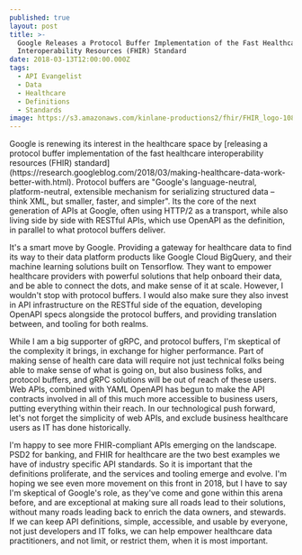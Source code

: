 ```yaml
---
published: true
layout: post
title: >-
  Google Releases a Protocol Buffer Implementation of the Fast Healthcare
  Interoperability Resources (FHIR) Standard
date: 2018-03-13T12:00:00.000Z
tags:
  - API Evangelist
  - Data
  - Healthcare
  - Definitions
  - Standards
image: https://s3.amazonaws.com/kinlane-productions2/fhir/FHIR_logo-1080x675.png
---
```

<p></p>Google is renewing its interest in the healthcare space by [releasing a protocol buffer implementation of the fast healthcare interoperability resources (FHIR) standard](https://research.googleblog.com/2018/03/making-healthcare-data-work-better-with.html). Protocol buffers are "Google's language-neutral, platform-neutral, extensible mechanism for serializing structured data – think XML, but smaller, faster, and simpler". Its the core of the next generation of APIs at Google, often using HTTP/2 as a transport, while also living side by side with RESTful APIs, which use OpenAPI as the definition, in parallel to what protocol buffers deliver.

It's a smart move by Google. Providing a gateway for healthcare data to find its way to their data platform products like Google Cloud BigQuery, and their machine learning solutions built on Tensorflow. They want to empower healthcare providers with powerful solutions that help onboard their data, and be able to connect the dots, and make sense of it at scale. However, I wouldn't stop with protocol buffers. I would also make sure they also invest in API infrastructure on the RESTful side of the equation, developing OpenAPI specs alongside the protocol buffers, and providing translation between, and tooling for both realms.

While I am a big supporter of gRPC, and protocol buffers, I'm skeptical of the complexity it brings, in exchange for higher performance. Part of making sense of health care data will require not just technical folks being able to make sense of what is going on, but also business folks, and protocol buffers, and gRPC solutions will be out of reach of these users. Web APIs, combined with YAML OpenAPI has begun to make the API contracts involved in all of this much more accessible to business users, putting everything within their reach. In our technological push forward, let's not forget the simplicity of web APIs, and exclude business healthcare users as IT has done historically.

I'm happy to see more FHIR-compliant APIs emerging on the landscape. PSD2 for banking, and FHIR for healthcare are the two best examples we have of industry specific API standards. So it is important that the definitions proliferate, and the services and tooling emerge and evolve. I'm hoping we see even more movement on this front in 2018, but I have to say I'm skeptical of Google's role, as they've come and gone within this arena before, and are exceptional at making sure all roads lead to their solutions, without many roads leading back to enrich the data owners, and stewards. If we can keep API definitions, simple, accessible, and usable by everyone, not just developers and IT folks, we can help empower healthcare data practitioners, and not limit, or restrict them, when it is most important.
